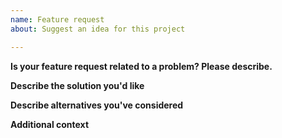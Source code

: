 ```yaml
---
name: Feature request
about: Suggest an idea for this project

---
```


<!-- **Are you in the right place?**
1. For issues or feature requests, please create an issue in this repository.
2. For general technical and non-technical questions, we are happy to help you on our [Alameda Slack](https://alameda-ai.slack.com).
3. Did you already search the existing open issues for anything similar? -->

**Is your feature request related to a problem? Please describe.**
<!-- A clear and concise description of what the problem is. Ex. I'm always frustrated when [...] -->

**Describe the solution you'd like**
<!-- A clear and concise description of what you want to happen. -->

**Describe alternatives you've considered**
<!-- A clear and concise description of any alternative solutions or features you've considered. -->

**Additional context**
<!-- Add any other context or screenshots about the feature request here. -->

